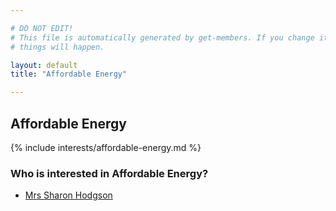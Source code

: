 ```yaml
---

# DO NOT EDIT!
# This file is automatically generated by get-members. If you change it, bad
# things will happen.

layout: default
title: "Affordable Energy"

---
```


## Affordable Energy

{% include interests/affordable-energy.md %}

### Who is interested in Affordable Energy?


* [Mrs Sharon Hodgson](/members/mrs-sharon-hodgson.html)

